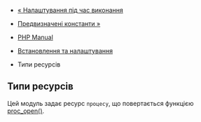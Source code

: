 - [« Налаштування під час виконання](exec.configuration.md)
- [Предвизначені константи »](exec.constants.md)

- [PHP Manual](index.md)
- [Встановлення та налаштування](exec.setup.md)
- Типи ресурсів

## Типи ресурсів

Цей модуль задає ресурс `процесу`, що повертається функцією
[proc_open()](function.proc-open.md).
